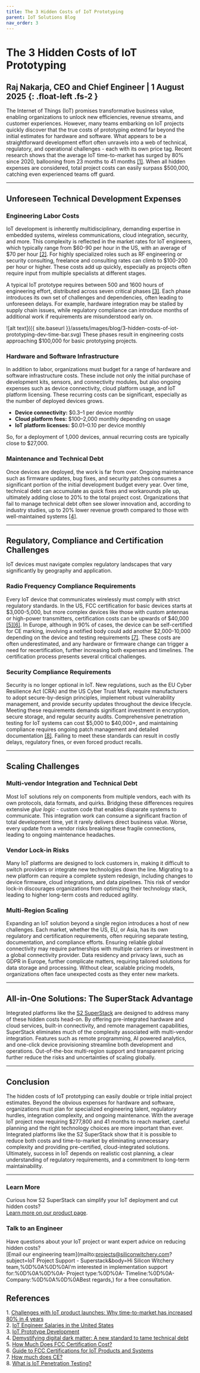 ```yaml
---
title: The 3 Hidden Costs of IoT Prototyping
parent: IoT Solutions Blog
nav_order: 3
---
```


# **The 3 Hidden Costs of IoT Prototyping**

Raj Nakarja, CEO and Chief Engineer \| 1 August 2025
{: .float-left	.fs-2 }
---
The Internet of Things (IoT) promises transformative business value, enabling organizations to unlock new efficiencies, revenue streams, and customer experiences. However, many teams embarking on IoT projects quickly discover that the true costs of prototyping extend far beyond the initial estimates for hardware and software. What appears to be a straightforward development effort often unravels into a web of technical, regulatory, and operational challenges - each with its own price tag. Recent research shows that the average IoT time-to-market has surged by 80% since 2020, ballooning from 23 months to 41 months [[1]](#1). When all hidden expenses are considered, total project costs can easily surpass \$500,000, catching even experienced teams off guard.

---

## Unforeseen Technical Development Expenses

### Engineering Labor Costs

IoT development is inherently multidisciplinary, demanding expertise in embedded systems, wireless communications, cloud integration, security, and more. This complexity is reflected in the market rates for IoT engineers, which typically range from \$60-90 per hour in the US, with an average of \$70 per hour [[2]](#2). For highly specialized roles such as RF engineering or security consulting, freelance and consulting rates can climb to \$100-200 per hour or higher. These costs add up quickly, especially as projects often require input from multiple specialists at different stages.

A typical IoT prototype requires between 500 and 1600 hours of engineering effort, distributed across seven critical phases [[3]](#3). Each phase introduces its own set of challenges and dependencies, often leading to unforeseen delays. For example, hardware integration may be stalled by supply chain issues, while regulatory compliance can introduce months of additional work if requirements are misunderstood early on.
<!-- 
| Task | Duration (hours) |
| --- | --- |
| Requirements & Design | 40-120 |
| Hardware Integration | 60-160 |
| Software Development | 200-600 |
| Testing & Validation | 40-120 |
| Integration & Glue Logic | 100-300 |
| Regulatory Compliance | 80-240 |
| Deployment & Setup | 40-120 | 
-->
![alt text]({{ site.baseurl }}/assets/images/blog/3-hidden-costs-of-iot-prototyping-dev-time-bar.svg)
These phases result in engineering costs approaching \$100,000 for basic prototyping projects.

### Hardware and Software Infrastructure

In addition to labor, organizations must budget for a range of hardware and software infrastructure costs. These include not only the initial purchase of development kits, sensors, and connectivity modules, but also ongoing expenses such as device connectivity, cloud platform usage, and IoT platform licensing. These recurring costs can be significant, especially as the number of deployed devices grows.

- **Device connectivity:** $0.3–1 per device monthly
- **Cloud platform fees:** $100–2,000 monthly depending on usage
- **IoT platform licenses:** $0.01–0.10 per device monthly

So, for a deployment of 1,000 devices, annual recurring costs are typically close to \$27,000.

### Maintenance and Technical Debt

Once devices are deployed, the work is far from over. Ongoing maintenance such as firmware updates, bug fixes, and security patches consumes a significant portion of the initial development budget every year. Over time, technical debt can accumulate as quick fixes and workarounds pile up, ultimately adding close to 20% to the total project cost. Organizations that fail to manage technical debt often see slower innovation and, according to industry studies, up to 20% lower revenue growth compared to those with well-maintained systems [[4]](#4).

---

## Regulatory, Compliance and Certification Challenges

IoT devices must navigate complex regulatory landscapes that vary significantly by geography and application. 

### Radio Frequency Compliance Requirements
Every IoT device that communicates wirelessly must comply with strict regulatory standards. In the US, FCC certification for basic devices starts at \$3,000-5,000, but more complex devices like those with custom antennas or high-power transmitters, certification costs can be upwards of \$40,000 [[5]](#5)[[6]](#6). In Europe, although in 90% of cases, the device can be self-certified for CE marking, involving a notified body could add another \$2,000-10,000 depending on the device and testing requirements [[7]](#7). These costs are often underestimated, and any hardware or firmware change can trigger a need for recertification, further increasing both expenses and timelines. The certification process presents several critical challenges.

### Security Compliance Requirements
Security is no longer optional in IoT. New regulations, such as the EU Cyber Resilience Act (CRA) and the US Cyber Trust Mark, require manufacturers to adopt secure-by-design principles, implement robust vulnerability management, and provide security updates throughout the device lifecycle. Meeting these requirements demands significant investment in encryption, secure storage, and regular security audits. Comprehensive penetration testing for IoT systems can cost \$5,000 to \$40,000+, and maintaining compliance requires ongoing patch management and detailed documentation [[8]](#8). Failing to meet these standards can result in costly delays, regulatory fines, or even forced product recalls.

---

## Scaling Challenges

### Multi-vendor Integration and Technical Debt

Most IoT solutions rely on components from multiple vendors, each with its own protocols, data formats, and quirks. Bridging these differences requires extensive *glue logic* - custom code that enables disparate systems to communicate. This integration work can consume a significant fraction of total development time, yet it rarely delivers direct business value. Worse, every update from a vendor risks breaking these fragile connections, leading to ongoing maintenance headaches.

### Vendor Lock-in Risks

Many IoT platforms are designed to lock customers in, making it difficult to switch providers or integrate new technologies down the line. Migrating to a new platform can require a complete system redesign, including changes to device firmware, cloud integrations, and data pipelines. This risk of vendor lock-in discourages organizations from optimizing their technology stack, leading to higher long-term costs and reduced agility.

### Multi-Region Scaling
Expanding an IoT solution beyond a single region introduces a host of new challenges. Each market, whether the US, EU, or Asia, has its own regulatory and certification requirements, often requiring separate testing, documentation, and compliance efforts. Ensuring reliable global connectivity may require partnerships with multiple carriers or investment in a global connectivity provider. Data residency and privacy laws, such as GDPR in Europe, further complicate matters, requiring tailored solutions for data storage and processing. Without clear, scalable pricing models, organizations often face unexpected costs as they enter new markets.

---

## All-in-One Solutions: The SuperStack Advantage

Integrated platforms like the [S2 SuperStack](https://www.siliconwitchery.com/s2-superstack) are designed to address many of these hidden costs head-on. By offering pre-integrated hardware and cloud services, built-in connectivity, and remote management capabilities, SuperStack eliminates much of the complexity associated with multi-vendor integration. Features such as remote programming, AI powered analytics, and one-click device provisioning streamline both development and operations. Out-of-the-box multi-region support and transparent pricing further reduce the risks and uncertainties of scaling globally.

---

## Conclusion

The hidden costs of IoT prototyping can easily double or triple initial project estimates. Beyond the obvious expenses for hardware and software, organizations must plan for specialized engineering talent, regulatory hurdles, integration complexity, and ongoing maintenance. With the average IoT project now requiring \$277,800 and 41 months to reach market, careful planning and the right technology choices are more important than ever. Integrated platforms like the S2 SuperStack show that it is possible to reduce both costs and time-to-market by eliminating unnecessary complexity and providing pre-certified, cloud-integrated solutions. Ultimately, success in IoT depends on realistic cost planning, a clear understanding of regulatory requirements, and a commitment to long-term maintainability.

---

### **Learn More**

Curious how S2 SuperStack can simplify your IoT deployment and cut hidden costs? \
[Learn more on our product page](https://www.siliconwitchery.com/s2-superstack).

### **Talk to an Engineer**

Have questions about your IoT project or want expert advice on reducing hidden costs? \
[Email our engineering team](mailto:projects@siliconwitchery.com?subject=IoT Project Support - Superstack&amp;body=Hi Silicon Witchery team,%0D%0A%0D%0AI'm interested in implementation support for:%0D%0A%0D%0A- Project type:%0D%0A- Timeline:%0D%0A- Company:%0D%0A%0D%0ABest regards,) for a free consultation.

## References
<a id="1">1.</a> [Challenges with IoT product launches: Why time-to-market has increased 80% in 4 years](https://iot-analytics.com/challenges-iot-product-launches-why-time-to-market-has-increased-80-percent-in-4-years/) \
<a id="2">2.</a> [IoT Engineer Salaries in the United States](https://jooble.org/salary/iot-engineer) \
<a id="3">3.</a> [IoT Prototype Development](https://webbylab.com/blog/iot-prototype-development/) \
<a id="4">4.</a> [Demystifying digital dark matter: A new standard to tame technical debt](https://www.mckinsey.com/capabilities/mckinsey-digital/our-insights/demystifying-digital-dark-matter-a-new-standard-to-tame-technical-debt) \
<a id="5">5.</a> [How Much Does FCC Certification Cost?](https://compliancetesting.com/fcc-certification-faqs/fcc-certification-cost/) \
<a id="6">6.</a> [Guide to FCC Certifications for IoT Products and Systems](https://www.particle.io/iot-guides-and-resources/iot-fcc-certifications/) \
<a id="7">7.</a> [How much does CE?](https://www.examinechina.com/how-much-is-ce/) \
<a id="8">8.</a> [What is IoT Penetration Testing?](https://www.brightdefense.com/resources/iot-penetration-testing/)